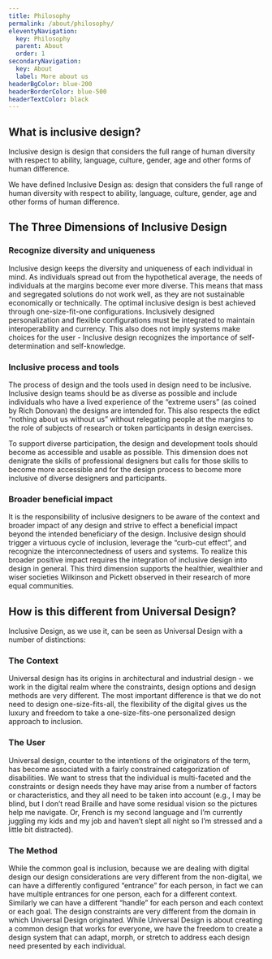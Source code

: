 ```yaml
---
title: Philosophy
permalink: /about/philosophy/
eleventyNavigation:
  key: Philosophy
  parent: About
  order: 1
secondaryNavigation:
  key: About
  label: More about us
headerBgColor: blue-200
headerBorderColor: blue-500
headerTextColor: black
---
```

## What is inclusive design?

Inclusive design is design that considers the full range of human diversity with respect to ability, language, culture, gender, age and other forms of human difference.

We have defined Inclusive Design as: design that considers the full range of human diversity with respect to ability, language, culture, gender, age and other forms of human difference.

## The Three Dimensions of Inclusive Design

### Recognize diversity and uniqueness

Inclusive design keeps the diversity and uniqueness of each individual in mind. As individuals spread out from the hypothetical average, the needs of individuals at the margins become ever more diverse. This means that mass and segregated solutions do not work well, as they are not sustainable economically or technically. The optimal inclusive design is best achieved through one-size-fit-one configurations. Inclusively designed personalization and flexible configurations must be integrated to maintain interoperability and currency. This also does not imply systems make choices for the user - Inclusive design recognizes the importance of self-determination and self-knowledge. 

### Inclusive process and tools

The process of design and the tools used in design need to be inclusive. Inclusive design teams should be as diverse as possible and include individuals who have a lived experience of the “extreme users” (as coined by Rich Donovan) the designs are intended for. This also respects the edict “nothing about us without us” without relegating people at the margins to the role of subjects of research or token participants in design exercises. 

To support diverse participation, the design and development tools should become as accessible and usable as possible. This dimension does not denigrate the skills of professional designers but calls for those skills to become more accessible and for the design process to become more inclusive of diverse designers and participants.

### Broader beneficial impact

It is the responsibility of inclusive designers to be aware of the context and broader impact of any design and strive to effect a beneficial impact beyond the intended beneficiary of the design. Inclusive design should trigger a virtuous cycle of inclusion, leverage the “curb-cut effect”, and recognize the interconnectedness of users and systems. To realize this broader positive impact requires the integration of inclusive design into design in general. This third dimension supports the healthier, wealthier and wiser societies Wilkinson and Pickett observed in their research of more equal communities.

## How is this different from Universal Design?

Inclusive Design, as we use it, can be seen as Universal Design with a number of distinctions:

### The Context

Universal design has its origins in architectural and industrial design - we work in the digital realm where the constraints, design options and design methods are very different. The most important difference is that we do not need to design one-size-fits-all, the flexibility of the digital gives us the luxury and freedom to take a one-size-fits-one personalized design approach to inclusion.

### The User

Universal design, counter to the intentions of the originators of the term, has become associated with a fairly constrained categorization of disabilities. We want to stress that the individual is multi-faceted and the constraints or design needs they have may arise from a number of factors or characteristics, and they all need to be taken into account (e.g., I may be blind, but I don’t read Braille and have some residual vision so the pictures help me navigate. Or, French is my second language and I’m currently juggling my kids and my job and haven’t slept all night so I’m stressed and a little bit distracted).

### The Method

While the common goal is inclusion, because we are dealing with digital design our design considerations are very different from the non-digital, we can have a differently configured “entrance” for each person, in fact we can have multiple entrances for one person, each for a different context. Similarly we can have a different “handle” for each person and each context or each goal. The design constraints are very different from the domain in which Universal Design originated. While Universal Design is about creating a common design that works for everyone, we have the freedom to create a design system that can adapt, morph, or stretch to address each design need presented by each individual.
